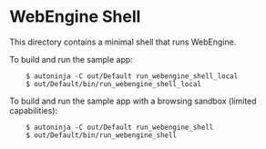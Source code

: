 # WebEngine Shell

This directory contains a minimal shell that runs WebEngine.


To build and run the sample app:

```
    $ autoninja -C out/Default run_webengine_shell_local
    $ out/Default/bin/run_webengine_shell_local
```

To build and run the sample app with a browsing sandbox (limited capabilities):

```
    $ autoninja -C out/Default run_webengine_shell
    $ out/Default/bin/run_webengine_shell
```
